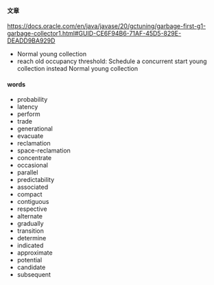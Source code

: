 #### 文章
https://docs.oracle.com/en/java/javase/20/gctuning/garbage-first-g1-garbage-collector1.html#GUID-CE6F94B6-71AF-45D5-829E-DEADD9BA929D


- Normal young collection
- reach old occupancy threshold: Schedule a concurrent start young collection instead Normal young collection

#### words

- probability
- latency
- perform
- trade
- generational
- evacuate
- reclamation 
- space-reclamation
- concentrate
- occasional
- parallel
- predictability
- associated
- compact
- contiguous
- respective
- alternate
- gradually
- transition
- determine
- indicated
- approximate
- potential
- candidate
- subsequent
